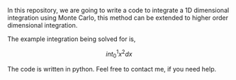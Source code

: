 In this repository, we are going to write a code to integrate a 1D dimensional integration using Monte Carlo, this method can be extended to higher order dimensional integration.

The example integration being solved for is, 

$$ int_0^1 x^2 dx $$



The code is written in python. Feel free to contact me, if you need help. 


